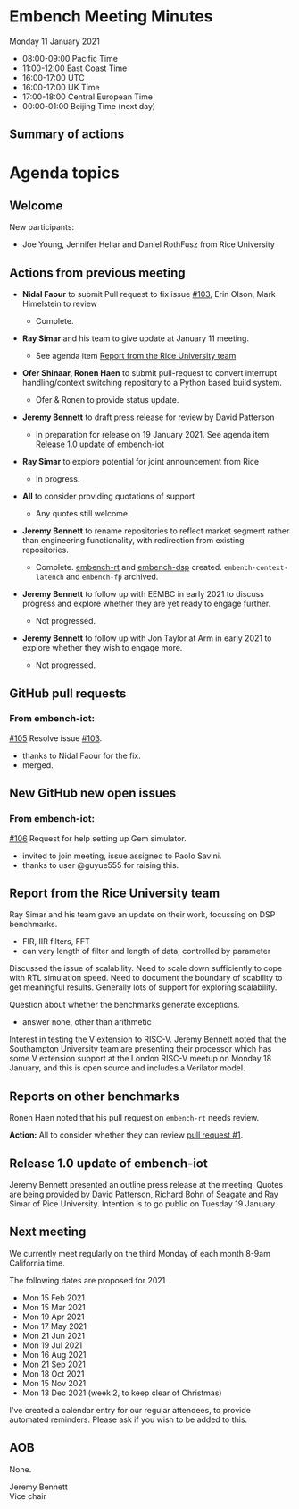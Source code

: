 # Embench Meeting Minutes

Monday 11 January 2021

- 08:00-09:00 Pacific Time
- 11:00-12:00 East Coast Time
- 16:00-17:00 UTC
- 16:00-17:00 UK Time
- 17:00-18:00 Central European Time
- 00:00-01:00 Beijing Time (next day)

## Summary of actions

# Agenda topics

## Welcome

New participants:

- Joe Young, Jennifer Hellar and Daniel RothFusz from Rice University

## Actions from previous meeting

- **Nidal Faour** to submit Pull request to fix issue [#103](https://github.com/embench/embench-iot/issues/103), Erin Olson, Mark Himelstein to review

	- Complete.

- **Ray Simar** and his team to give update at January 11 meeting.

	- See agenda item [Report from the Rice University team](#report-from-the-rice-university-team)

- **Ofer Shinaar, Ronen Haen** to submit pull-request to convert interrupt handling/context switching repository to a Python based build system.

	- Ofer & Ronen to provide status update.

- **Jeremy Bennett** to draft press release for review by David Patterson

	- In preparation for release on 19 January 2021. See agenda item [Release 1.0 update of embench-iot](#release-10-update-of-embench-iot)

- **Ray Simar** to explore potential for joint announcement from Rice

	- In progress.

- **All** to consider providing quotations of support

	- Any quotes still welcome.

- **Jeremy Bennett** to rename repositories to reflect market segment rather than engineering functionality, with redirection from existing repositories.

	- Complete. [embench-rt](https://github.com/embench/embench-rt) and [embench-dsp](https://github.com/embench/embench-dsp) created. `embench-context-latench` and `embench-fp` archived.

- **Jeremy Bennett** to follow up with EEMBC in early 2021 to discuss progress and explore whether they are yet ready to engage further.

	- Not progressed.

- **Jeremy Bennett** to follow up with Jon Taylor at Arm in early 2021 to explore whether they wish to engage more.

	- Not progressed.

## GitHub pull requests

### From embench-iot:

[#105](https://github.com/embench/embench-iot/pull/105) Resolve issue [#103](https://github.com/embench/embench-iot/issues/103).

- thanks to Nidal Faour for the fix.
- merged.

## New GitHub new open issues

### From embench-iot:

[#106](https://github.com/embench/embench-iot/issues/106) Request for help setting up Gem simulator.

- invited to join meeting, issue assigned to Paolo Savini.
- thanks to user @guyue555 for raising this.

## Report from the Rice University team

Ray Simar and his team gave an update on their work, focussing on DSP
benchmarks.

- FIR, IIR filters, FFT
- can vary length of filter and length of data, controlled by parameter

Discussed the issue of scalability. Need to scale down sufficiently to cope with RTL simulation speed. Need to document the boundary of scability to get meaningful results. Generally lots of support for exploring scalability.

Question about whether the benchmarks generate exceptions.

- answer none, other than arithmetic

Interest in testing the V extension to RISC-V. Jeremy Bennett noted that the
Southampton University team are presenting their processor which has some V extension support at the London RISC-V meetup on Monday 18 January, and this is open source and includes a Verilator model.

## Reports on other benchmarks

Ronen Haen noted that his pull request on `embench-rt` needs review.

**Action:** All to consider whether they can review [pull request #1](https://github.com/embench/embench-rt/pull/1).

## Release 1.0 update of embench-iot

Jeremy Bennett presented an outline press release at the meeting. Quotes are being provided by David Patterson, Richard Bohn of Seagate and Ray Simar of Rice University. Intention is to go public on Tuesday 19 January.

## Next meeting

We currently meet regularly on the third Monday of each month 8-9am California time.

The following dates are proposed for 2021

- Mon 15 Feb 2021
- Mon 15 Mar 2021
- Mon 19 Apr 2021
- Mon 17 May 2021
- Mon 21 Jun 2021
- Mon 19 Jul 2021
- Mon 16 Aug 2021
- Mon 21 Sep 2021
- Mon 18 Oct 2021
- Mon 15 Nov 2021
- Mon 13 Dec 2021 (week 2, to keep clear of Christmas)

I've created a calendar entry for our regular attendees, to provide automated reminders. Please ask if you wish to be added to this.

## AOB

None.


Jeremy Bennett\
Vice chair
